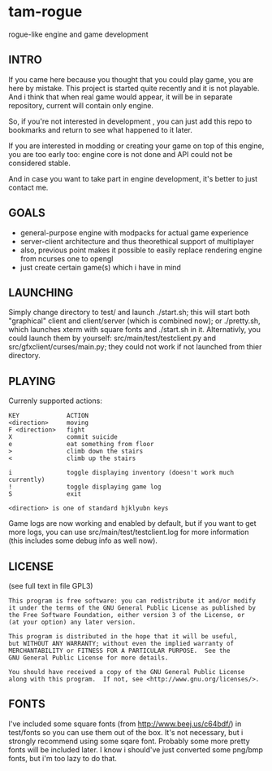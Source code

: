 tam-rogue
=========

rogue-like engine and game development

INTRO
-----
If you came here because you thought that you could play game, you are here
by mistake. This project is started quite recently and it is not playable.
And i think that when real game would appear, it will be in separate
repository, current will contain only engine.

So, if you're not interested in development , you can just add this repo to
bookmarks and return to see what happened to it later.

If you are interested in modding or creating your game on top of this engine,
you are too early too: engine core is not done and API could not be
considered stable.

And in case you want to take part in engine development, it's better to just
contact me.

GOALS
-----
* general-purpose engine with modpacks for actual game experience
* server-client architecture and thus theorethical support of multiplayer
* also, previous point makes it possible to easily replace rendering engine
from ncurses one to opengl
* just create certain game(s) which i have in mind

LAUNCHING
---------
Simply change directory to test/ and launch ./start.sh; this will start both
"graphical" client and client/server (which is combined now); or ./pretty.sh,
which launches xterm with square fonts and ./start.sh in it.
Alternativly, you could launch them by yourself: src/main/test/testclient.py
and src/gfxclient/curses/main.py; they could not work if not launched from
thier directory.

PLAYING
-------
Currenly supported actions:

    KEY             ACTION
    <direction>     moving
    F <direction>   fight
    X               commit suicide
    e               eat something from floor
    >               climb down the stairs
    <               climb up the stairs
    
    i               toggle displaying inventory (doesn't work much currently)
    !               toggle displaying game log
    S               exit

    <direction> is one of standard hjklyubn keys

Game logs are now working and enabled by default, but if you want to get more
logs, you can use src/main/test/testclient.log for more information (this
includes some debug info as well now).

LICENSE
-------
(see full text in file GPL3)

    This program is free software: you can redistribute it and/or modify
    it under the terms of the GNU General Public License as published by
    the Free Software Foundation, either version 3 of the License, or
    (at your option) any later version.

    This program is distributed in the hope that it will be useful,
    but WITHOUT ANY WARRANTY; without even the implied warranty of
    MERCHANTABILITY or FITNESS FOR A PARTICULAR PURPOSE.  See the
    GNU General Public License for more details.

    You should have received a copy of the GNU General Public License
    along with this program.  If not, see <http://www.gnu.org/licenses/>.

FONTS
-----
I've included some square fonts (from http://www.beej.us/c64bdf/) in test/fonts
so you can use them out of the box. It's not necessary, but i strongly recommend
using some sqare font. Probably some more pretty fonts will be included later.
I know i should've just converted some png/bmp fonts, but i'm too lazy to do that.
